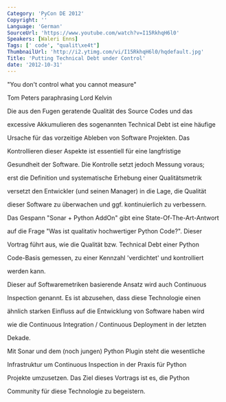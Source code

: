 ```yaml
---
Category: 'PyCon DE 2012'
Copyright: ''
Language: 'German'
SourceUrl: 'https://www.youtube.com/watch?v=I15RkhqH6l0'
Speakers: [Waleri Enns]
Tags: [' code', "qualit\xe4t"]
ThumbnailUrl: 'http://i2.ytimg.com/vi/I15RkhqH6l0/hqdefault.jpg'
Title: 'Putting Technical Debt under Control'
date: '2012-10-31'
---
```

"You don't control what you cannot measure"

Tom Peters paraphrasing Lord Kelvin

Die aus den Fugen geratende Qualität des Source Codes und das

excessive Akkumulieren des sogenannten Technical Debt ist eine häufige

Ursache für das vorzeitige Ableben von Software Projekten. Das

Kontrollieren dieser Aspekte ist essentiell für eine langfristige

Gesundheit der Software. Die Kontrolle setzt jedoch Messung voraus;

erst die Definition und systematische Erhebung einer Qualitätsmetrik

versetzt den Entwickler (und seinen Manager) in die Lage, die Qualität

dieser Software zu überwachen und ggf. kontinuierlich zu verbessern.

Das Gespann "Sonar + Python AddOn" gibt eine State-Of-The-Art-Antwort

auf die Frage "Was ist qualitativ hochwertiger Python Code?". Dieser

Vortrag führt aus, wie die Qualität bzw. Technical Debt einer Python

Code-Basis gemessen, zu einer Kennzahl 'verdichtet' und kontrolliert

werden kann.

Dieser auf Softwaremetriken basierende Ansatz wird auch Continuous

Inspection genannt. Es ist abzusehen, dass diese Technologie einen

ähnlich starken Einfluss auf die Entwicklung von Software haben wird

wie die Continuous Integration / Continuous Deployment in der letzten

Dekade.

Mit Sonar und dem (noch jungen) Python Plugin steht die wesentliche

Infrastruktur um Continuous Inspection in der Praxis für Python

Projekte umzusetzen. Das Ziel dieses Vortrags ist es, die Python

Community für diese Technologie zu begeistern.
